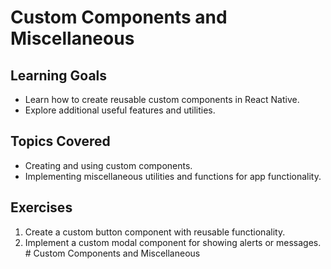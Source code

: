 # Custom Components and Miscellaneous

## Learning Goals
- Learn how to create reusable custom components in React Native.
- Explore additional useful features and utilities.

## Topics Covered
- Creating and using custom components.
- Implementing miscellaneous utilities and functions for app functionality.

## Exercises
1. Create a custom button component with reusable functionality.
2. Implement a custom modal component for showing alerts or messages.
﻿# Custom Components and Miscellaneous
